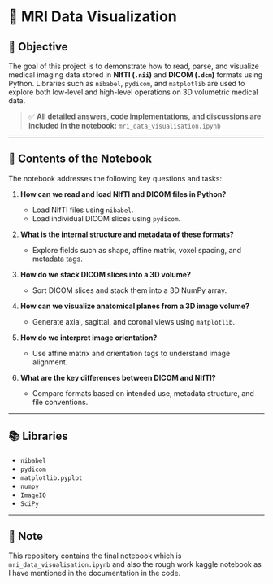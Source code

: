 # 🧠 MRI Data Visualization

## 📌 Objective
The goal of this project is to demonstrate how to read, parse, and visualize medical imaging data stored in **NIfTI (`.nii`)** and **DICOM (`.dcm`)** formats using Python. Libraries such as `nibabel`, `pydicom`, and `matplotlib` are used to explore both low-level and high-level operations on 3D volumetric medical data.

> ✅ **All detailed answers, code implementations, and discussions are included in the notebook:** `mri_data_visualisation.ipynb`

---

## 📄 Contents of the Notebook

The notebook addresses the following key questions and tasks:

1. **How can we read and load NIfTI and DICOM files in Python?**
   - Load NIfTI files using `nibabel`.
   - Load individual DICOM slices using `pydicom`.

2. **What is the internal structure and metadata of these formats?**
   - Explore fields such as shape, affine matrix, voxel spacing, and metadata tags.

3. **How do we stack DICOM slices into a 3D volume?**
   - Sort DICOM slices and stack them into a 3D NumPy array.

4. **How can we visualize anatomical planes from a 3D image volume?**
   - Generate axial, sagittal, and coronal views using `matplotlib`.

5. **How do we interpret image orientation?**
   - Use affine matrix and orientation tags to understand image alignment.

6. **What are the key differences between DICOM and NIfTI?**
   - Compare formats based on intended use, metadata structure, and file conventions.

---

## 📚 Libraries

- `nibabel`
- `pydicom`
- `matplotlib.pyplot`
- `numpy`
- `ImageIO`
- `SciPy`

---

## 📝 Note

This repository contains the final notebook which is `mri_data_visualisation.ipynb` and also the rough work kaggle notebook as I have mentioned in the documentation in the code.

